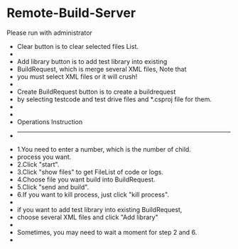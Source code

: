 # Remote-Build-Server
Please run with administrator

 *   Clear button is to clear selected files List<string>.
 *
 *   Add library button is to add test library into existing
 *   BuildRequest, which is merge several XML files, Note that
 *   you must select XML files or it will crush!
 *
 *   Create BuildRequest button is to create a buildrequest
 *   by selecting testcode and test drive files and *.csproj file for them.
 *
 *
 *   Operations Instruction
 *   ----------------------
 *   1.You need to enter a number, which is the number of child.
 *   process you want.
 *   2.Click "start".
 *   3.Click "show files" to get FileList of code or logs.
 *   4.Choose file you want build into BuildRequest.
 *   5.Click "send and build".
 *   6.If you want to kill process, just click "kill process".
 *   
 *   if you want to add test library into existing BuildRequest,
 *   choose several XML files and click "Add library"
 *
 *   Sometimes, you may need to wait a moment for step 2 and 6.
 *   
